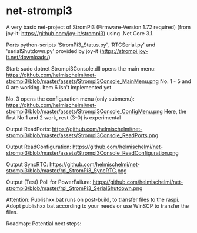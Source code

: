 # net-strompi3
A very basic net-project of StromPi3 (Firmware-Version 1.72 required) (from joy-it: https://github.com/joy-it/strompi3) using .Net Core 3.1.

Ports python-scripts 'StromPi3_Status.py', 'RTCSerial.py' and 'serialShutdown.py'
provided by joy-it (https://strompi.joy-it.net/downloads/)

Start: sudo dotnet Strompi3Console.dll
opens the main menu: https://github.com/helmischelmi/net-strompi3/blob/master/assets/Strompi3Console_MainMenu.png
No. 1 - 5 and 0 are working. Item 6 isn't implemented yet

No. 3 opens the configuration menu (only submenu): 
https://github.com/helmischelmi/net-strompi3/blob/master/assets/Strompi3Console_ConfigMenu.png
Here, the first No 1 and 2 work, rest (3-0) is experimental

Output ReadPorts:
https://github.com/helmischelmi/net-strompi3/blob/master/assets/Strompi3Console_ReadPorts.png

Output ReadConfiguration:
https://github.com/helmischelmi/net-strompi3/blob/master/assets/Strompi3Console_ReadConfiguration.png

Output SyncRTC:
https://github.com/helmischelmi/net-strompi3/blob/master/rpi_StromPi3_SyncRTC.png

Output (Test) Poll for PowerFailure:
https://github.com/helmischelmi/net-strompi3/blob/master/rpi_StromPi3_SerialShutdown.png

Attention: Publishxx.bat runs on post-build, to transfer files to the raspi.
Adopt publishxx.bat according to your needs or use WinSCP to transfer the files.

Roadmap: 
Potential next steps: 
